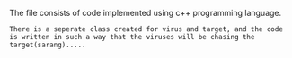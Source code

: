 The file consists of code implemented using c++ programming language.
      
    There is a seperate class created for virus and target, and the code is written in such a way that the viruses will be chasing the target(sarang).....
